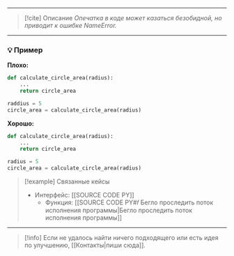 ***

> [!cite] Описание
>_Опечатка в коде может казаться безобидной, но приводит к ошибке NameError._

***
### 💡 Пример


**Плохо:**
```python
def calculate_circle_area(radius):
	...
	return circle_area

raddius = 5
circle_area = calculate_circle_area(radius)
```

**Хорошо:**
```python
def calculate_circle_area(radius):
	...
	return circle_area

radius = 5
circle_area = calculate_circle_area(radius)
```

> [!example] Связанные кейсы
>- Интерфейс: [[SOURCE CODE PY]]
>	- Функция: [[SOURCE CODE PY#𝑓 Бегло проследить поток исполнения программы|Бегло проследить поток исполнения программы]]

***

> [!info]
> Если не удалось найти ничего подходящего или есть идея по улучшению, [[Контакты|пиши сюда]].
